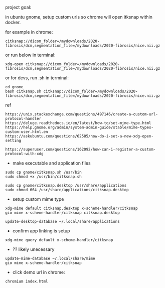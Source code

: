 
project goal:

in ubuntu gnome, setup custom urls so chrome will open itksnap within docker.

for example in chrome:

```
citksnap://dicom_folder=/mydownloads/2020-fibrosis/dcm,segmentation_file=/mydownloads/2020-fibrosis/nice.nii.gz
```


or run below in terminal:

```
xdg-open citksnap://dicom_folder=/mydownloads/2020-fibrosis/dcm,segmentation_file=/mydownloads/2020-fibrosis/nice.nii.gz
```

or for devs, run .sh in terminal:

```
cd gnome
bash citksnap.sh citksnap://dicom_folder=/mydownloads/2020-fibrosis/dcm,segmentation_file=/mydownloads/2020-fibrosis/nice.nii.gz
```

ref
```
https://unix.stackexchange.com/questions/497146/create-a-custom-url-protocol-handler
https://deluge.readthedocs.io/en/latest/how-to/set-mime-type.html
https://help.gnome.org/admin/system-admin-guide/stable/mime-types-custom-user.html.en
https://askubuntu.com/questions/62585/how-do-i-set-a-new-xdg-open-setting

https://superuser.com/questions/162092/how-can-i-register-a-custom-protocol-with-xdg
```


+ make executable and application files

```
sudo cp gnome/citksnap.sh /usr/bin
sudo chmod +x /usr/bin/citksnap.sh

sudo cp gnome/citksnap.desktop /usr/share/applications
sudo chmod 664 /usr/share/applications/citksnap.desktop

```

+ setup custom mime type

```
xdg-mime default citksnap.desktop x-scheme-handler/citksnap
gio mime x-scheme-handler/citksnap citksnap.desktop

update-desktop-database ~/.local/share/applications
```

+ confirm app linking is setup

```
xdg-mime query default x-scheme-handler/citksnap
```

+ ?? likely unecessary
```
update-mime-database ~/.local/share/mime
gio mime x-scheme-handler/citksnap 
```

+ click demo url in chrome:

```
chromium index.html
```

